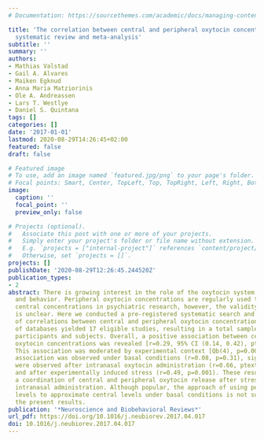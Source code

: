 ```yaml
---
# Documentation: https://sourcethemes.com/academic/docs/managing-content/

title: 'The correlation between central and peripheral oxytocin concentrations: a
  systematic review and meta-analysis'
subtitle: ''
summary: ''
authors:
- Mathias Valstad
- Gail A. Alvares
- Maiken Egknud
- Anna Maria Matziorinis
- Ole A. Andreassen
- Lars T. Westlye
- Daniel S. Quintana
tags: []
categories: []
date: '2017-01-01'
lastmod: 2020-08-29T14:26:45+02:00
featured: false
draft: false

# Featured image
# To use, add an image named `featured.jpg/png` to your page's folder.
# Focal points: Smart, Center, TopLeft, Top, TopRight, Left, Right, BottomLeft, Bottom, BottomRight.
image:
  caption: ''
  focal_point: ''
  preview_only: false

# Projects (optional).
#   Associate this post with one or more of your projects.
#   Simply enter your project's folder or file name without extension.
#   E.g. `projects = ["internal-project"]` references `content/project/deep-learning/index.md`.
#   Otherwise, set `projects = []`.
projects: []
publishDate: '2020-08-29T12:26:45.244520Z'
publication_types:
- 2
abstract: There is growing interest in the role of the oxytocin system in social cognition
  and behavior. Peripheral oxytocin concentrations are regularly used to approximate
  central concentrations in psychiatric research, however, the validity of this approach
  is unclear. Here we conducted a pre-registered systematic search and meta-analysis
  of correlations between central and peripheral oxytocin concentrations. A search
  of databases yielded 17 eligible studies, resulting in a total sample size of 516
  participants and subjects. Overall, a positive association between central and peripheral
  oxytocin concentrations was revealed [r=0.29, 95% CI (0.14, 0.42), ptextless0.0001].
  This association was moderated by experimental context [Qb(4), p=0.003]. While no
  association was observed under basal conditions (r=0.08, p=0.31), significant associations
  were observed after intranasal oxytocin administration (r=0.66, ptextless0.0001),
  and after experimentally induced stress (r=0.49, p=0.001). These results indicate
  a coordination of central and peripheral oxytocin release after stress and after
  intranasal administration. Although popular, the approach of using peripheral oxytocin
  levels to approximate central levels under basal conditions is not supported by
  the present results.
publication: '*Neuroscience and Biobehavioral Reviews*'
url_pdf: https://doi.org/10.1016/j.neubiorev.2017.04.017
doi: 10.1016/j.neubiorev.2017.04.017
---
```

